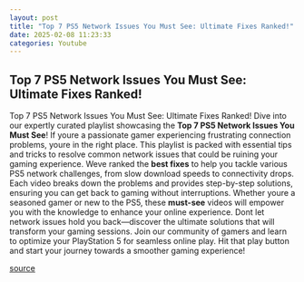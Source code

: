 ```yaml
---
layout: post
title: "Top 7 PS5 Network Issues You Must See: Ultimate Fixes Ranked!"
date: 2025-02-08 11:23:33
categories: Youtube
---
```


## Top 7 PS5 Network Issues You Must See: Ultimate Fixes Ranked!

Top 7 PS5 Network Issues You Must See: Ultimate Fixes Ranked!
Dive into our expertly curated playlist showcasing the **Top 7 PS5 Network Issues You Must See**! If youre a passionate gamer experiencing frustrating connection problems, youre in the right place. This playlist is packed with essential tips and tricks to resolve common network issues that could be ruining your gaming experience.
Weve ranked the **best fixes** to help you tackle various PS5 network challenges, from slow download speeds to connectivity drops. Each video breaks down the problems and provides step-by-step solutions, ensuring you can get back to gaming without interruptions. 
Whether youre a seasoned gamer or new to the PS5, these **must-see** videos will empower you with the knowledge to enhance your online experience. Dont let network issues hold you back—discover the ultimate solutions that will transform your gaming sessions. 
Join our community of gamers and learn to optimize your PlayStation 5 for seamless online play. Hit that play button and start your journey towards a smoother gaming experience!

[source](https://www.youtube.com/playlist?list=PLxXeNXdZLLrqGM1xWJym3FM9pjXgeCI3L)